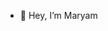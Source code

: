 - 👋 Hey, I’m Maryam

<!---
Mrbkhtr/Mrbkhtr is a ✨ special ✨ repository because its `README.md` (this file) appears on your GitHub profile.
You can click the Preview link to take a look at your changes.
--->
